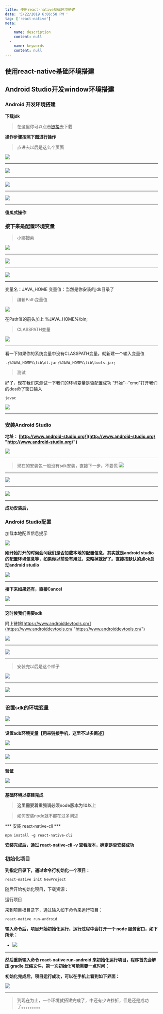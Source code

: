 ```yaml
---
title: 使用react-native基础环境搭建
date: '5/22/2019 6:06:58 PM '
tag: ['react-native']
meta:
  -
    name: description
    content: null
  -
    name: keywords
    content: null
---
```

## 使用react-native基础环境搭建

## Android Studio开发window环境搭建 

### Android 开发环境搭建 

**下载jdk** 
> 在这里你可以点击[链接](https://www.oracle.com/technetwork/java/javase/downloads/index.html)去下载


**操作步骤按照下图进行操作**


>  点进去以后是这么个页面

![](https://raw.githubusercontent.com/Ignorance-of-Dong/GraphBed/master/images/2.0.png)

----------

![](https://raw.githubusercontent.com/Ignorance-of-Dong/GraphBed/master/images/2.1.png)

----------

![](https://raw.githubusercontent.com/Ignorance-of-Dong/GraphBed/master/images/2.2.png)

----------
![](https://raw.githubusercontent.com/Ignorance-of-Dong/GraphBed/master/images/2.3.png)

----------

**傻瓜式操作**

### 接下来是配置环境变量
> 小娜搜索

![](https://raw.githubusercontent.com/Ignorance-of-Dong/GraphBed/master/images/2.4.png)

----------
![](https://raw.githubusercontent.com/Ignorance-of-Dong/GraphBed/master/images/2.5.png)

----------
![](https://raw.githubusercontent.com/Ignorance-of-Dong/GraphBed/master/images/2.6.png)

----------

变量名：JAVA_HOME
变量值：当然是你安装的jdk目录了

> 编辑Path变量值

![](https://raw.githubusercontent.com/Ignorance-of-Dong/GraphBed/master/images/2.7.png)

在Path值的前头加上 %JAVA_HOME%\bin;

> CLASSPATH变量

![](https://raw.githubusercontent.com/Ignorance-of-Dong/GraphBed/master/images/2.8.png)

----------
看一下如果你的系统变量中没有CLASSPATH变量，就新建一个输入变量值 
	
	.;%JAVA_HOME%\lib\dt.jar;%JAVA_HOME%\lib\tools.jar;

> 测试

好了，现在我们来测试一下我们的环境变量是否配置成功 “开始”--“cmd”打开我们的dos命了窗口输入 

	javac
![](https://raw.githubusercontent.com/Ignorance-of-Dong/GraphBed/master/images/2.9.png)

----------

### 安装Android Studio

**地址： [http://www.android-studio.org/](http://www.android-studio.org/ "http://www.android-studio.org/")**

![](https://raw.githubusercontent.com/Ignorance-of-Dong/GraphBed/master/images/2.10.png)

----------
> 现在的安装包一般没有sdk安装，直接下一步，不要慌
![](https://raw.githubusercontent.com/Ignorance-of-Dong/GraphBed/master/images/2.11.png)

----------
![](https://raw.githubusercontent.com/Ignorance-of-Dong/GraphBed/master/images/2.12.png)

----------
![](https://raw.githubusercontent.com/Ignorance-of-Dong/GraphBed/master/images/2.13.png)

----------
**成功安装后，**

### Android Studio配置

加载本地配置信息提示

![](https://raw.githubusercontent.com/Ignorance-of-Dong/GraphBed/master/images/2.14.png)

**刚开始打开的时候会问我们是否加载本地的配置信息，其实就是android studio的配置环境信息等，如果你以前没有用过，忽略掉就好了。直接按默认的点ok启动android studio**

![](https://raw.githubusercontent.com/Ignorance-of-Dong/GraphBed/master/images/2.15.png)

----------

**接下来如果还有，直接Cancel**

![](https://raw.githubusercontent.com/Ignorance-of-Dong/GraphBed/master/images/2.16.png)

----------
**这时候我们需要sdk**

附上链接[https://www.androiddevtools.cn/](https://www.androiddevtools.cn/ "https://www.androiddevtools.cn/")

![](https://raw.githubusercontent.com/Ignorance-of-Dong/GraphBed/master/images/2.17.png)

----------
![](https://raw.githubusercontent.com/Ignorance-of-Dong/GraphBed/master/images/2.18.png)

----------
> 安装完以后是这个样子

![](https://raw.githubusercontent.com/Ignorance-of-Dong/GraphBed/master/images/2.19.png)

----------

![](https://raw.githubusercontent.com/Ignorance-of-Dong/GraphBed/master/images/2.20.png)

----------

### 设置sdk的环境变量

![](https://raw.githubusercontent.com/Ignorance-of-Dong/GraphBed/master/images/2.21.png)

----------

**设置adb环境变量【用来链接手机，这里不过多阐述】**

![](https://raw.githubusercontent.com/Ignorance-of-Dong/GraphBed/master/images/2.22.png)

----------

![](https://raw.githubusercontent.com/Ignorance-of-Dong/GraphBed/master/images/2.23.png)

----------

**验证**

![](https://raw.githubusercontent.com/Ignorance-of-Dong/GraphBed/master/images/2.24.png)

----------

**基础环境以搭建完成**

> **这里需要着重强调必须node版本为10以上**


> 如何安装node就不都在过多阐述


*** 安装 react-native-cli ***

	npm install -g react-native-cli

**安装完成后，通过 react-native-cli -v 查看版本，确定是否安装成功**

### 初始化项目

**到指定目录下，通过命令行初始化一个项目：**

	react-native init NewProject

随后开始初始化项目，下载资源：

运行项目

来到项目根目录下，通过输入如下命令来运行项目：

	react-native run-android

**输入命令后，项目开始初始化运行，运行过程中会打开一个 node 服务窗口，如下所示：**

- ![](https://raw.githubusercontent.com/Ignorance-of-Dong/GraphBed/master/images/2.25.png)

----------
**然后重新输入命令 react-native run-android 来初始化运行项目，程序首先会解压 gradle 压缩文件，第一次初始化可能需要一点时间：**

**初始化完成后，项目运行成功，可以在手机上看到如下界面：**

![](https://raw.githubusercontent.com/Ignorance-of-Dong/GraphBed/master/images/2.26.png)

----------
> 到现在为止，一个环境就搭建完成了，中还有少许挫折，但是还是成功了。。。。。。。。。